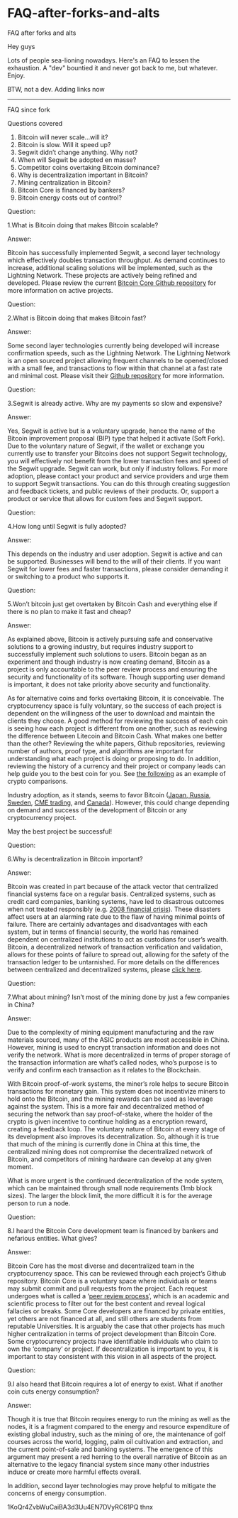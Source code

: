 # FAQ-after-forks-and-alts
FAQ after forks and alts

Hey guys

Lots of people sea-lioning nowadays. Here's an FAQ to lessen the exhaustion. A "dev" bountied it and never got back to me, but whatever. Enjoy.

BTW, not a dev. Adding links now

-----------------------------------------------------------

FAQ since fork

Questions covered

1.	Bitcoin will never scale...will it?
2.	Bitcoin is slow. Will it speed up?
3.	Segwit didn’t change anything. Why not?
4.	When will Segwit be adopted en masse?
5.	Competitor coins overtaking Bitcoin dominance?
6.	Why is decentralization important in Bitcoin?
7.	Mining centralization in Bitcoin?
8.	Bitcoin Core is financed by bankers?
9.	Bitcoin energy costs out of control?

Question:

1.What is Bitcoin doing that makes Bitcoin scalable?

Answer: 

Bitcoin has successfully implemented Segwit, a second layer technology which effectively doubles transaction throughput. 
As demand continues to increase, additional scaling solutions will be implemented, such as the Lightning Network. 
These projects are actively being refined and developed. Please review the current [Bitcoin Core Github repository](https://github.com/bitcoin/bitcoin/projects) for more information on active projects.

Question:

2.What is Bitcoin doing that makes Bitcoin fast?

Answer:

Some second layer technologies currently being developed will increase confirmation speeds, such as the Lightning Network. 
The Lightning Network is an open sourced project allowing frequent channels to be opened/closed with a small fee, and transactions
to flow within that channel at a fast rate and minimal cost. Please visit their [Github repository](https://github.com/lightningnetwork/lnd) for more information.

Question:

3.Segwit is already active. Why are my payments so slow and expensive? 

Answer:

Yes, Segwit is active but is a voluntary upgrade, hence the name of the Bitcoin improvement proposal (BIP) 
type that helped it activate (Soft Fork). Due to the voluntary nature of Segwit, if the wallet or exchange you currently 
use to transfer your Bitcoins does not support Segwit technology, you will effectively not benefit from the lower transaction 
fees and speed of the Segwit upgrade. Segwit can work, but only if industry follows. For more adoption, please contact your product 
and service providers and urge them to support Segwit transactions. You can do this through creating suggestion and feedback tickets, 
and public reviews of their products. Or, support a product or service that allows for custom fees and Segwit support.

Question:

4.How long until Segwit is fully adopted?

Answer:

This depends on the industry and user adoption. Segwit is active and can be supported. Businesses will bend to the will of their 
clients. If you want Segwit for lower fees and faster transactions, please consider demanding it or switching to a product who 
supports it. 

Question:

5.Won’t bitcoin just get overtaken by Bitcoin Cash and everything else if there is no plan to make it fast and cheap? 

Answer:

As explained above, Bitcoin is actively pursuing safe and conservative solutions to a growing industry, but requires 
industry support to successfully implement such solutions to users. Bitcoin began as an experiment and though industry is now 
creating demand, Bitcoin as a project is only accountable to the peer review process and ensuring the security and functionality 
of its software. Though supporting user demand is important, it does not take priority above security and functionality. 


As for alternative coins and forks overtaking Bitcoin, it is conceivable. The cryptocurrency space is fully voluntary, so the success of each project is dependent on the willingness of the user to download and maintain the clients they choose. A good method for reviewing the success of each coin is seeing how each project is different from one another, such as reviewing the difference between Litecoin and Bitcoin Cash. What makes one better than the other? Reviewing the white papers, Github repositories, reviewing number of authors, proof type, and algorithms are important for understanding what each project is doing or proposing to do. In addition, reviewing the history of a currency and their project or company leads can help guide you to the best coin for you. See [the following](http://www.visualcapitalist.com/) as an example of crypto comparisons. 

Industry adoption, as it stands, seems to favor Bitcoin ([Japan, Russia](https://www.cnbc.com/2017/04/12/bitcoin-price-rises-japan-russia-regulation.html), 
[Sweden](http://nordic.businessinsider.com/the-swedish-authorities-have-settled-a-claim-in-bitcoins-2017-10/), 
[CME trading](http://www.cmegroup.com/trading/cf-bitcoin-reference-rate.html), and 
[Canada](https://www.canada.ca/en/financial-consumer-agency/services/payment/digital-currency.html)). 
However, this could change depending on demand and success of the development of Bitcoin or any cryptocurrency project.

May the best project be successful!

Question:

6.Why is decentralization in Bitcoin important?

Answer:

Bitcoin was created in part because of the attack vector that centralized financial systems face on a regular basis. 
Centralized systems, such as credit card companies, banking systems, have led to disastrous outcomes when not treated responsibly 
(e.g. [2008 financial crisis](https://www.economist.com/news/schoolsbrief/21584534-effects-financial-crisis-are-still-being-felt-five-years-article)).
These disasters affect users at an alarming rate due to the flaw of having minimal points of failure. There are certainly 
advantages and disadvantages with each system, but in terms of financial security, the world has remained dependent on centralized 
institutions to act as custodians for user’s wealth. Bitcoin, a decentralized network of transaction verification and validation, 
allows for these points of failure to spread out, allowing for the safety of the transaction ledger to be untarnished. For more 
details on the differences between centralized and decentralized systems, please [click here](https://bitcoin.org/en/bitcoin-core/features/network-support).

Question:

7.What about mining? Isn’t most of the mining done by just a few companies in China?

Answer:

Due to the complexity of mining equipment manufacturing and the raw materials sourced, many of the ASIC products are most 
accessible in China. However, mining is used to encrypt transaction information and does not verify the network. What is more 
decentralized in terms of proper storage of the transaction information are what’s called nodes, who’s purpose is to verify 
and confirm each transaction as it relates to the Blockchain. 

With Bitcoin proof-of-work systems, the miner’s role helps to secure Bitcoin transactions for monetary gain. This system does 
not incentivize miners to hold onto the Bitcoin, and the mining rewards can be used as leverage against the system. This is a more
fair and decentralized method of securing the network than say proof-of-stake, where the holder of the crypto is given incentive 
to continue holding as a encryption reward, creating a feedback loop. The voluntary nature of Bitcoin at every stage of its development 
also improves its decentralization. So, although it is true that much of the mining is currently done in China at this time, the 
centralized mining does not compromise the decentralized network of Bitcoin, and competitors of mining hardware can develop at any 
given moment.

What is more urgent is the continued decentralization of the node system, which can be maintained through small node requirements (1mb block sizes). The larger the block limit, the more difficult it is for the average person to run a node.

Question:

8.I heard the Bitcoin Core development team is financed by bankers and nefarious entities. What gives?

Answer:

Bitcoin Core has the most diverse and decentralized team in the cryptocurrency space. This can be reviewed through each project’s 
Github repository. Bitcoin Core is a voluntary space where individuals or teams may submit commit and pull requests from the project. 
Each request undergoes what is called a ‘[peer review process](https://en.wikipedia.org/wiki/Scholarly_peer_review)’, which is an 
academic and scientific process to filter out for the best content and reveal logical fallacies or breaks. Some Core developers are 
financed by private entities, yet others are not financed at all, and still others are students from reputable Universities. It is 
arguably the case that other projects has much higher centralization in terms of project development than Bitcoin Core. Some 
cryptocurrency projects have identifiable individuals who claim to own the ‘company’ or project. If decentralization is important to 
you, it is important to stay consistent with this vision in all aspects of the project.

Question:

9.I also heard that Bitcoin requires a lot of energy to exist. What if another coin cuts energy consumption?

Answer:

Though it is true that Bitcoin requires energy to run the mining as well as the nodes, it is a fragment compared to the energy and 
resource expenditure of existing global industry, such as the mining of ore, the maintenance of golf courses across the world, logging, 
palm oil cultivation and extraction, and the current point-of-sale and banking systems. The emergence of this argument may present a 
red herring to the overall narrative of Bitcoin as an alternative to the legacy financial system since many other industries induce or 
create more harmful effects overall. 

In addition, second layer technologies may prove helpful to mitigate the concerns of energy consumption. 



1KoQr4ZvbWuCaiBA3d3Uu4EN7DVyRC61PQ 
thnx



